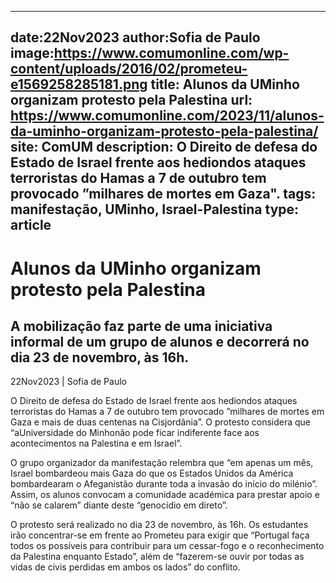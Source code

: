 
---
date:22Nov2023
author:Sofia de Paulo
image:https://www.comumonline.com/wp-content/uploads/2016/02/prometeu-e1569258285181.png
title: Alunos da UMinho organizam protesto pela Palestina
url: https://www.comumonline.com/2023/11/alunos-da-uminho-organizam-protesto-pela-palestina/
site: ComUM
description: O Direito de defesa do Estado de Israel frente aos hediondos ataques terroristas do Hamas a 7 de outubro tem provocado ”milhares de mortes em Gaza".
tags: manifestação, UMinho, Israel-Palestina
type: article
---


# Alunos da UMinho organizam protesto pela Palestina

## A mobilização faz parte de uma iniciativa informal de um grupo de alunos e decorrerá no dia 23 de novembro, às 16h.

22Nov2023 | Sofia de Paulo

O Direito de defesa do Estado de Israel frente aos hediondos ataques terroristas do Hamas a 7 de outubro tem provocado ”milhares de mortes em Gaza e mais de duas centenas na Cisjordânia”. O protesto considera que “aUniversidade do Minhonão pode ficar indiferente face aos acontecimentos na Palestina e em Israel”.

O grupo organizador da manifestação relembra que “em apenas um mês, Israel bombardeou mais Gaza do que os Estados Unidos da América bombardearam o Afeganistão durante toda a invasão do início do milénio”. Assim, os alunos convocam a comunidade académica para prestar apoio e “não se calarem” diante deste “genocídio em direto”.

O protesto será realizado no dia 23 de novembro, às 16h. Os estudantes irão concentrar-se em frente ao Prometeu para exigir que “Portugal faça todos os possíveis para contribuir para um cessar-fogo e o reconhecimento da Palestina enquanto Estado”, além de “fazerem-se ouvir por todas as vidas de civis perdidas em ambos os lados” do conflito.

